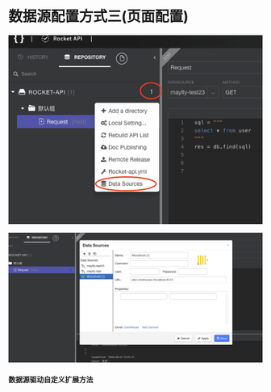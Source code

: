 # 数据源配置方式三(页面配置)



![](<../.gitbook/assets/image (16).png>)

![](<../.gitbook/assets/image (17).png>)

#### 数据源驱动自定义扩展方法
